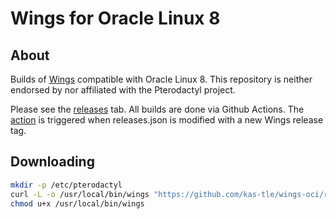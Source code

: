# Wings for Oracle Linux 8

## About

Builds of [Wings](https://github.com/pterodactyl/wings) compatible with Oracle Linux 8. This repository is neither endorsed by nor affiliated with the Pterodactyl project.

Please see the [releases](https://github.com/Kas-tle/wings-oci/releases) tab. All builds are done via Github Actions. The [action](https://github.com/Kas-tle/wings-oci/blob/main/.github/workflows/release.yml) is triggered when releases.json is modified with a new Wings release tag.

## Downloading

```bash
mkdir -p /etc/pterodactyl
curl -L -o /usr/local/bin/wings "https://github.com/kas-tle/wings-oci/releases/latest/download/wings_oracle_linux_$([[ "$(uname -m)" == "x86_64" ]] && echo "amd64" || echo "arm64")"
chmod u+x /usr/local/bin/wings
```
